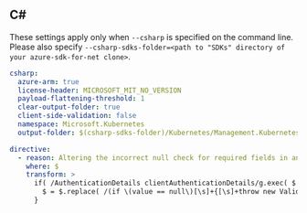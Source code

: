 
## C#

These settings apply only when `--csharp` is specified on the command line.
Please also specify `--csharp-sdks-folder=<path to "SDKs" directory of your azure-sdk-for-net clone>`.

```yaml $(csharp)
csharp:
  azure-arm: true
  license-header: MICROSOFT_MIT_NO_VERSION
  payload-flattening-threshold: 1
  clear-output-folder: true
  client-side-validation: false
  namespace: Microsoft.Kubernetes
  output-folder: $(csharp-sdks-folder)/Kubernetes/Management.Kubernetes/Generated

directive: 
  - reason: Altering the incorrect null check for required fields in an optional body in listClusterUserCredentials
    where: $
    transform: > 
      if( /AuthenticationDetails clientAuthenticationDetails/g.exec( $ ) ) {
        $ = $.replace( /(if \(value == null\)[\s]+{[\s]+throw new ValidationException\(ValidationRules.CannotBeNull, "value"\);[\s]+}[\s]+)AuthenticationDetails/g, "AuthenticationDetails" );
      } 
  
```
